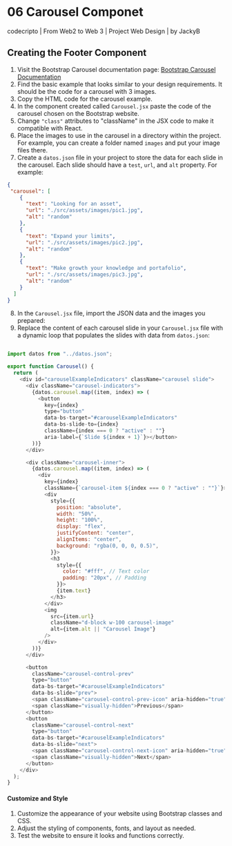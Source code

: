 # 06 Carousel Componet

codecripto | From Web2 to Web 3 | Project Web Design | by JackyB

## Creating the Footer Component

1. Visit the Bootstrap Carousel documentation page: [Bootstrap Carousel Documentation](https://getbootstrap.com/docs/5.3/components/carousel/)
2. Find the basic example that looks similar to your design requirements. It should be the code for a carousel with 3 images.
3. Copy the HTML code for the carousel example.
4. In the component created called `Carousel.jsx` paste the code of the carousel chosen on the Bootstrap website.
5. Change `"class"` attributes to "className" in the JSX code to make it compatible with React.
6. Place the images to use in the carousel in a directory within the project. For example, you can create a folder named `images` and put your image files there.
7. Create a `datos.json` file in your project to store the data for each slide in the carousel. Each slide should have a `test`, `url`, and `alt` property. For example:

```json
{
 "carousel": [
    {
      "text": "Looking for an asset",
      "url": "./src/assets/images/pic1.jpg",
      "alt": "random"
    },
    {
      "text": "Expand your limits",
      "url": "./src/assets/images/pic2.jpg",
      "alt": "random"
    },
    {
      "text": "Make growth your knowledge and portafolio",
      "url": "./src/assets/images/pic3.jpg",
      "alt": "random"
    }
  ]
}
```

8. In the `Carousel.jsx` file, import the JSON data and the images you prepared:
9. Replace the content of each carousel slide in your `Carousel.jsx` file with a dynamic loop that populates the slides with data from `datos.json`:



```javascript

import datos from "../datos.json";

export function Carousel() {
  return (
    <div id="carouselExampleIndicators" className="carousel slide">
      <div className="carousel-indicators">
        {datos.carousel.map((item, index) => (
          <button
            key={index}
            type="button"
            data-bs-target="#carouselExampleIndicators"
            data-bs-slide-to={index}
            className={index === 0 ? "active" : ""}
            aria-label={`Slide ${index + 1}`}></button>
        ))}
      </div>

      <div className="carousel-inner">
        {datos.carousel.map((item, index) => (
          <div
            key={index}
            className={`carousel-item ${index === 0 ? "active" : ""}`}>
            <div
              style={{
                position: "absolute",
                width: "50%",
                height: "100%",
                display: "flex",
                justifyContent: "center",
                alignItems: "center",
                background: "rgba(0, 0, 0, 0.5)", 
              }}>
              <h3
                style={{
                  color: "#fff", // Text color
                  padding: "20px", // Padding
                }}>
                {item.text}
              </h3>
            </div>
            <img
              src={item.url}
              className="d-block w-100 carousel-image"
              alt={item.alt || "Carousel Image"}
            />
          </div>
        ))}
      </div>

      <button
        className="carousel-control-prev"
        type="button"
        data-bs-target="#carouselExampleIndicators"
        data-bs-slide="prev">
        <span className="carousel-control-prev-icon" aria-hidden="true"></span>
        <span className="visually-hidden">Previous</span>
      </button>
      <button
        className="carousel-control-next"
        type="button"
        data-bs-target="#carouselExampleIndicators"
        data-bs-slide="next">
        <span className="carousel-control-next-icon" aria-hidden="true"></span>
        <span className="visually-hidden">Next</span>
      </button>
    </div>
  );
}


```

#### Customize and Style

1. Customize the appearance of your website using Bootstrap classes and CSS.
2. Adjust the styling of components, fonts, and layout as needed.
3. Test the website to ensure it looks and functions correctly.
